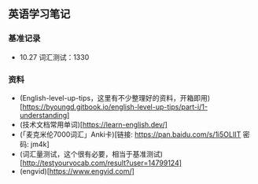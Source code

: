 ## 英语学习笔记

### 基准记录
- 10.27 词汇测试：1330

### 资料
- (English-level-up-tips，这里有不少整理好的资料，开箱即用)[https://byoungd.gitbook.io/english-level-up-tips/part-i/1-understanding]
- (技术文档常用单词)[https://learn-english.dev/]
- (「麦克米伦7000词汇」Anki卡)[链接: https://pan.baidu.com/s/1i5OLIIT 密码: jm4k]
- (词汇量测试，这个很有必要，相当于基准测试)[http://testyourvocab.com/result?user=14799124]
- (engvid)[https://www.engvid.com/]